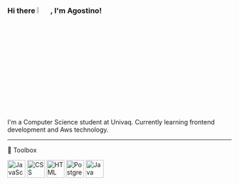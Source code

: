 ### Hi there <img src="https://raw.githubusercontent.com/MartinHeinz/MartinHeinz/master/wave.gif" width="6%">, I'm Agostino!

I'm a Computer Science student at Univaq. Currently learning frontend development and Aws technology.

---
🧰 Toolbox

<p><img src="https://cdn.worldvectorlogo.com/logos/logo-javascript.svg" alt="JavaScript Logo" width="40" height="40"/> 
<img src="https://cdn.worldvectorlogo.com/logos/css-3.svg" alt="CSS Logo" width="40" height="40"/>
<img src="https://cdn.worldvectorlogo.com/logos/html-1.svg" alt="HTML Logo" width="40" height="40"/>
<img src="https://cdn.worldvectorlogo.com/logos/postgresql.svg" alt="Postgresql Logo" width="40" height="40"/>
<img src="https://cdn.worldvectorlogo.com/logos/java-4.svg" alt="Java Logo" width="40" height="40"/>
  </p>

